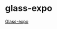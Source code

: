 # glass-expo
<a href="http://preview.themeforest.net/item/theratio-interior-design-architecture-html5-template/full_screen_preview/29953734">Glass-expo</a>

